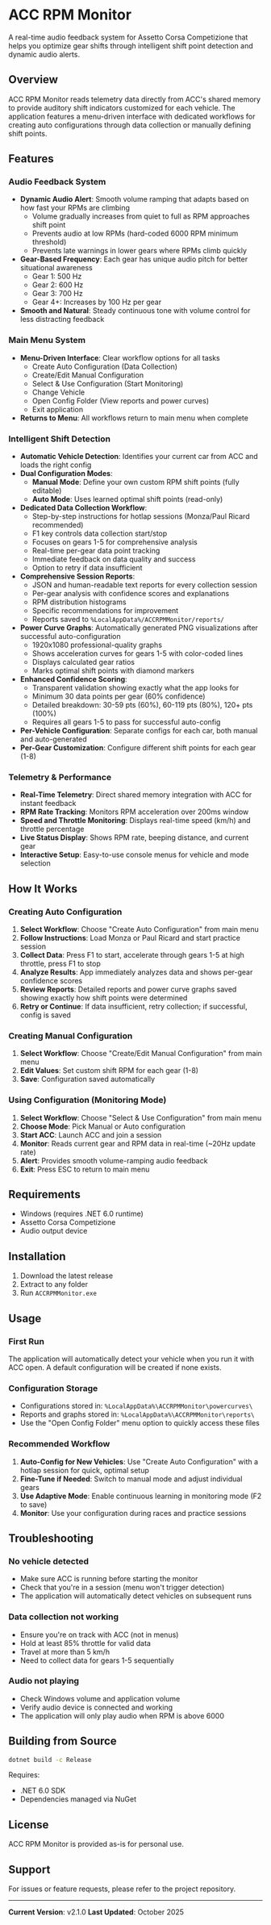 # ACC RPM Monitor

A real-time audio feedback system for Assetto Corsa Competizione that helps you optimize gear shifts through intelligent shift point detection and dynamic audio alerts.

## Overview

ACC RPM Monitor reads telemetry data directly from ACC's shared memory to provide auditory shift indicators customized for each vehicle. The application features a menu-driven interface with dedicated workflows for creating auto configurations through data collection or manually defining shift points.

## Features

### Audio Feedback System
- **Dynamic Audio Alert**: Smooth volume ramping that adapts based on how fast your RPMs are climbing
  - Volume gradually increases from quiet to full as RPM approaches shift point
  - Prevents audio at low RPMs (hard-coded 6000 RPM minimum threshold)
  - Prevents late warnings in lower gears where RPMs climb quickly
- **Gear-Based Frequency**: Each gear has unique audio pitch for better situational awareness
  - Gear 1: 500 Hz
  - Gear 2: 600 Hz
  - Gear 3: 700 Hz
  - Gear 4+: Increases by 100 Hz per gear
- **Smooth and Natural**: Steady continuous tone with volume control for less distracting feedback

### Main Menu System
- **Menu-Driven Interface**: Clear workflow options for all tasks
  - Create Auto Configuration (Data Collection)
  - Create/Edit Manual Configuration
  - Select & Use Configuration (Start Monitoring)
  - Change Vehicle
  - Open Config Folder (View reports and power curves)
  - Exit application
- **Returns to Menu**: All workflows return to main menu when complete

### Intelligent Shift Detection
- **Automatic Vehicle Detection**: Identifies your current car from ACC and loads the right config
- **Dual Configuration Modes**:
  - **Manual Mode**: Define your own custom RPM shift points (fully editable)
  - **Auto Mode**: Uses learned optimal shift points (read-only)
- **Dedicated Data Collection Workflow**:
  - Step-by-step instructions for hotlap sessions (Monza/Paul Ricard recommended)
  - F1 key controls data collection start/stop
  - Focuses on gears 1-5 for comprehensive analysis
  - Real-time per-gear data point tracking
  - Immediate feedback on data quality and success
  - Option to retry if data insufficient
- **Comprehensive Session Reports**:
  - JSON and human-readable text reports for every collection session
  - Per-gear analysis with confidence scores and explanations
  - RPM distribution histograms
  - Specific recommendations for improvement
  - Reports saved to `%LocalAppData%/ACCRPMMonitor/reports/`
- **Power Curve Graphs**: Automatically generated PNG visualizations after successful auto-configuration
  - 1920x1080 professional-quality graphs
  - Shows acceleration curves for gears 1-5 with color-coded lines
  - Displays calculated gear ratios
  - Marks optimal shift points with diamond markers
- **Enhanced Confidence Scoring**:
  - Transparent validation showing exactly what the app looks for
  - Minimum 30 data points per gear (60% confidence)
  - Detailed breakdown: 30-59 pts (60%), 60-119 pts (80%), 120+ pts (100%)
  - Requires all gears 1-5 to pass for successful auto-config
- **Per-Vehicle Configuration**: Separate configs for each car, both manual and auto-generated
- **Per-Gear Customization**: Configure different shift points for each gear (1-8)

### Telemetry & Performance
- **Real-Time Telemetry**: Direct shared memory integration with ACC for instant feedback
- **RPM Rate Tracking**: Monitors RPM acceleration over 200ms window
- **Speed and Throttle Monitoring**: Displays real-time speed (km/h) and throttle percentage
- **Live Status Display**: Shows RPM rate, beeping distance, and current gear
- **Interactive Setup**: Easy-to-use console menus for vehicle and mode selection

## How It Works

### Creating Auto Configuration
1. **Select Workflow**: Choose "Create Auto Configuration" from main menu
2. **Follow Instructions**: Load Monza or Paul Ricard and start practice session
3. **Collect Data**: Press F1 to start, accelerate through gears 1-5 at high throttle, press F1 to stop
4. **Analyze Results**: App immediately analyzes data and shows per-gear confidence scores
5. **Review Reports**: Detailed reports and power curve graphs saved showing exactly how shift points were determined
6. **Retry or Continue**: If data insufficient, retry collection; if successful, config is saved

### Creating Manual Configuration
1. **Select Workflow**: Choose "Create/Edit Manual Configuration" from main menu
2. **Edit Values**: Set custom shift RPM for each gear (1-8)
3. **Save**: Configuration saved automatically

### Using Configuration (Monitoring Mode)
1. **Select Workflow**: Choose "Select & Use Configuration" from main menu
2. **Choose Mode**: Pick Manual or Auto configuration
3. **Start ACC**: Launch ACC and join a session
4. **Monitor**: Reads current gear and RPM data in real-time (~20Hz update rate)
5. **Alert**: Provides smooth volume-ramping audio feedback
6. **Exit**: Press ESC to return to main menu

## Requirements

- Windows (requires .NET 6.0 runtime)
- Assetto Corsa Competizione
- Audio output device

## Installation

1. Download the latest release
2. Extract to any folder
3. Run `ACCRPMMonitor.exe`

## Usage

### First Run
The application will automatically detect your vehicle when you run it with ACC open. A default configuration will be created if none exists.

### Configuration Storage
- Configurations stored in: `%LocalAppData%\ACCRPMMonitor\powercurves\`
- Reports and graphs stored in: `%LocalAppData%\ACCRPMMonitor\reports\`
- Use the "Open Config Folder" menu option to quickly access these files

### Recommended Workflow
1. **Auto-Config for New Vehicles**: Use "Create Auto Configuration" with a hotlap session for quick, optimal setup
2. **Fine-Tune if Needed**: Switch to manual mode and adjust individual gears
3. **Use Adaptive Mode**: Enable continuous learning in monitoring mode (F2 to save)
4. **Monitor**: Use your configuration during races and practice sessions

## Troubleshooting

### No vehicle detected
- Make sure ACC is running before starting the monitor
- Check that you're in a session (menu won't trigger detection)
- The application will automatically detect vehicles on subsequent runs

### Data collection not working
- Ensure you're on track with ACC (not in menus)
- Hold at least 85% throttle for valid data
- Travel at more than 5 km/h
- Need to collect data for gears 1-5 sequentially

### Audio not playing
- Check Windows volume and application volume
- Verify audio device is connected and working
- The application will only play audio when RPM is above 6000

## Building from Source

```bash
dotnet build -c Release
```

Requires:
- .NET 6.0 SDK
- Dependencies managed via NuGet

## License

ACC RPM Monitor is provided as-is for personal use.

## Support

For issues or feature requests, please refer to the project repository.

---

**Current Version**: v2.1.0
**Last Updated**: October 2025
